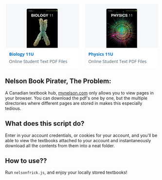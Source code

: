 ![alt text](image.png)

## Nelson Book Pirater, The Problem:
A Canadian textbook hub, [mynelson.com](https://mynelson.com) only allows you to view pages in your browser. You can download the pdf's one by one, but the multiple directories where different pages are stored in makes this especially tedious.

## What does this script do?

Enter in your account credentials, or cookies for your account, and you'll be able to view the textbooks attached to your account and instantaneously download all the contents from them into a neat folder.

## How to use??

Run ```nelsonfrick.js```, and enjoy your locally stored textbooks!
